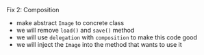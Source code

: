 Fix 2: Composition
- make abstract `Image` to concrete class
- we will remove `load()` and `save()` method
- we will use `delegation` with `composition` to make this code good
- we will inject the `Image` into the method that wants to use it
